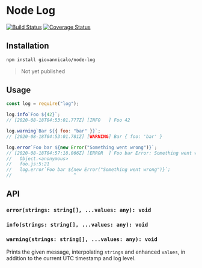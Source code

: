 # Node Log

[![Build Status](https://travis-ci.com/giovannicalo/node-log.svg?branch=master)](https://travis-ci.com/giovannicalo/node-log)
[![Coverage Status](https://coveralls.io/repos/github/giovannicalo/node-log/badge.svg)](https://coveralls.io/github/giovannicalo/node-log)

## Installation

```bash
npm install giovannicalo/node-log
```

> Not yet published

## Usage

```javascript
const log = require("log");

log.info`Foo ${42}`;
// [2020-08-18T04:53:01.777Z] [INFO   ] Foo 42

log.warning`Bar ${{ foo: "bar" }}`;
// [2020-08-18T04:53:01.781Z] [WARNING] Bar { foo: 'bar' }

log.error`Foo bar ${new Error("Something went wrong")}`;
// [2020-08-18T04:57:18.066Z] [ERROR  ] Foo bar Error: Something went wrong
//   Object.<anonymous>
//   foo.js:5:21
//   log.error`Foo bar ${new Error("Something went wrong")}`;
//                       ^
```

## API

### `error(strings: string[], ...values: any): void`

### `info(strings: string[], ...values: any): void`

### `warning(strings: string[], ...values: any): void`

Prints the given message, interpolating `strings` and enhanced `values`, in addition to the current UTC timestamp and log level.
